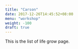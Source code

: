 ```yaml
---
title: "Carson"
date: 2017-12-26T14:45:52+08:00
menu: "workshop"
weight: -100
draft: true
---
```

This is the list of life grow page.
